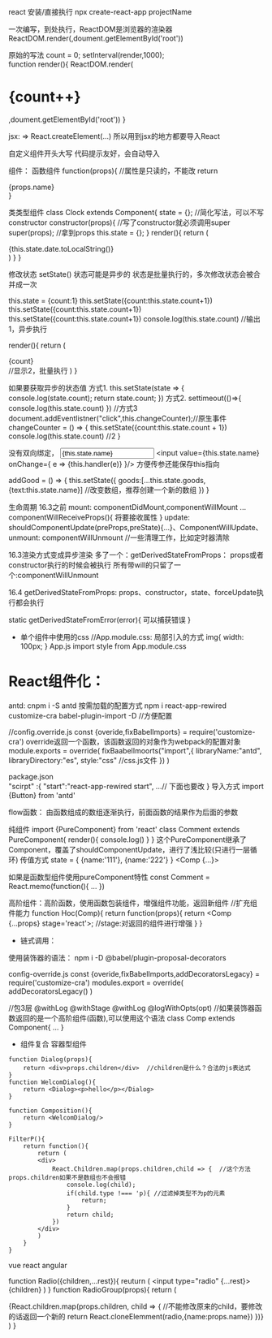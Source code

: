 react
安装/直接执行
npx create-react-app projectName

一次编写，到处执行，ReactDOM是浏览器的渲染器
ReactDOM.render(<App>,doument.getElementById('root'))

原始的写法
count = 0;
setInterval(render,1000);   
function render(){
    ReactDOM.render(<h1>{count++}</h1>,doument.getElementById('root'))
}

jsx:
<App/> => React.createElement(...) 所以用到jsx的地方都要导入React

自定义组件开头大写
<JsxTest/>
代码提示友好，会自动导入

组件：
函数组件
function(props){
    //属性是只读的，不能改
    return <div>{props.name}</div>
}

类类型组件
class Clock extends Component{
    state = {};  //简化写法，可以不写constructor
    constructor(props){
        //写了constructor就必须调用super
        super(props);  //拿到props
        this.state = {};
    }
    render(){
        return (
            <div>{this.state.date.toLocalString()}</div>
        )
    }
}

修改状态
setState()
状态可能是异步的
状态是批量执行的，多次修改状态会被合并成一次

this.state = {count:1}
this.setState({count:this.state.count+1})
this.setState({count:this.state.count+1})
this.setState({count:this.state.count+1})
console.log(this.state.count)  //输出1，异步执行

render(){
    return (
        <div>{count}</div>  //显示2，批量执行
    )
}

如果要获取异步的状态值
方式1.
this.setState(state => {
    console.log(state.count);
    return state.count;
})
方式2.
settimeout(()=>{
    console.log(this.state.count)
})
//方式3
document.addEventlistner("click",this.changeCounter);//原生事件
changeCounter = () => {
    this.setState({count:this.state.count + 1})  
    console.log(this.state.count)  //2
}

没有双向绑定，
<input value={this.state.name} onChange={handler}/>
<input value={this.state.name} onChange={ e => {this.handler(e)} }/> 方便传参还能保存this指向

addGood = () => {
    this.setState({
        goods:[...this.state.goods,{text:this.state.name}]  //改变数组，推荐创建一个新的数组
    })
}

生命周期
16.3之前
mount: componentDidMount,componentWillMount ...
componentWillReceiveProps(){
    将要接收属性
}
update: shouldComponentUpdate(preProps,preState){...}、ComponentWillUpdate、 
unmount: componentWillUnmount  //一些清理工作，比如定时器清除

16.3渲染方式变成异步渲染
多了一个：getDerivedStateFromProps： props或者constructor执行的时候会被执行
所有带will的只留了一个:componentWillUnmount

16.4
getDerivedStateFromProps: props、constructor，state、forceUpdate执行都会执行

static getDerivedStateFromError(error){
    可以捕获错误
}

- 单个组件中使用的css
//App.module.css: 局部引入的方式
img{
    width: 100px;
}
App.js
import style from App.module.css
<div css={style.img}>

# React组件化：
antd: cnpm i -S antd
按需加载的配置方式
npm i react-app-rewired customize-cra babel-plugin-import -D   //方便配置

//config.override.js
const {overide,fixBabelImports} = require('customize-cra')
override返回一个函数，该函数返回的对象作为webpack的配置对象
module.exports = override(
    fixBaabelImoorts("import",{
        libraryName:"antd",
        libraryDirectory:"es",
        style:"css"   //css.js文件
    })
)

package.json  
"scirpt" :{
    "start":"react-app-rewired start",
    ...// 下面也要改
}
导入方式
import {Button} from 'antd'

flow函数： 由函数组成的数组逐渐执行，前面函数的结果作为后面的参数


纯组件
import {PureComponent} from 'react'
class Comment extends PureComponent{
    render(){
        console.log()
    }
}
这个PureComponent继承了Component，覆盖了shouldComponentUpdate，进行了浅比较(只进行一层循环)
传值方式
state = {
    {name:'111'},
    {name:'222'}
}
<Comp {...}>

如果是函数型组件使用pureComponent特性
const Comment = React.memo(function(){
    ...
})

高阶组件：高阶函数，使用函数包装组件，增强组件功能，返回新组件
//扩充组件能力
function Hoc(Comp){
    return function(props){
        return <Comp {...props} stage='react'>;   //stage:对返回的组件进行增强
    }
}

- 链式调用：

使用装饰器的语法：
npm i -D @babel/plugin-proposal-decorators

config-override.js
const {overide,fixBabelImports,addDecoratorsLegacy} = require('customize-cra')
modules.export = override(
    addDecoratorsLegacy()
)

//包3层
@withLog
@withStage
@withLog
@logWithOpts(opt)   //如果装饰器函数返回的是一个高阶组件(函数),可以使用这个语法
class Comp extends Component{
    ...
}

- 组件复合
容器型组件

```javascirpt
function Dialog(props){
    return <div>props.children</div>  //children是什么？合法的js表达式
}
function WelcomDialog(){
    return <Dialog><p>hello</p></Dialog>
}

function Composition(){
    return <WelcomDialog/>
}

FilterP(){
    return function(){
        return (
        <div>
            React.Children.map(props.children,child => {  //这个方法props.children如果不是数组也不会报错
                console.log(child);
                if(child.type !=== 'p){ //过滤掉类型不为p的元素
                    return;
                }
                return child;
            })
        </div>
        )
    }
}
```

<RadioGroup name="mvvm">
    <Radio value="vue">vue</Radio>
    <Radio value="react">react</Radio>
    <Radio value="angular">angular</Radio>
</RadioGroup>

function Radio({children,...rest}){
    reuturn (
        <label>
            <input type="radio" {...rest}>
            {children}
        </label>
    )
}
function RadioGroup(props){
    return (<div>
    {React.children.map(props.children, child => {
        //不能修改原来的child，要修改的话返回一个新的
        return React.cloneElemment(radio,{name:props.name})
    })}
    </div>)
}